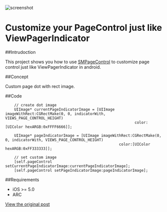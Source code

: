 ![screenshot](https://raw2.github.com/ch8908/Thousnad2/master/CustomPageControl/SampleImage.png)

Customize your PageControl just like ViewPagerIndicator
=========
##Intrudoction

This project shows you how to use [SMPageControl](https://github.com/Spaceman-Labs/SMPageControl) to customize page control just like ViewPagerIndicator in android.

##Concept

Custom page dot with rect image.

##Code

```objc
    // create dot image
    UIImage* currentPageIndicatorImage = [UIImage imageWithRect:CGRectMake(0, 0, indicatorWith, VIEWS_PAGE_CONTROL_HEIGHT)
                                                          color:[UIColor hexARGB:0xFFFF6666]];

    UIImage* pageIndicatorImage = [UIImage imageWithRect:CGRectMake(0, 0, indicatorWith, VIEWS_PAGE_CONTROL_HEIGHT)
                                                   color:[UIColor hexARGB:0xFF333333]];

    // set custom image                                                   
    [self.pageControl setCurrentPageIndicatorImage:currentPageIndicatorImage];
    [self.pageControl setPageIndicatorImage:pageIndicatorImage];
```

##Requirements
* iOS >= 5.0
* ARC

[View the original post](http://ch89-8-blog.logdown.com/blog/2014/01/31/customize-your-pagecontrol/)